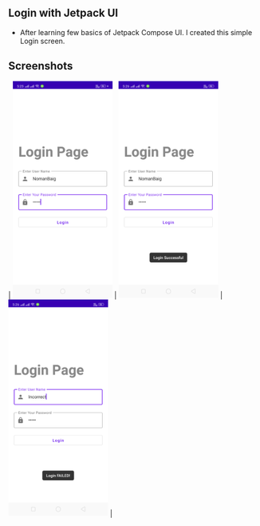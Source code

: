## Login with Jetpack UI

- After learning few basics of Jetpack Compose UI. I created this simple Login screen.

## Screenshots

| <img src="Screenshot1.png" width="200"/> | <img src="Screenshot2.png" width="200"/> | <img src="Screenshot3.png" width="200"/> |
